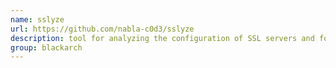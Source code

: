 ```yaml
---
name: sslyze
url: https://github.com/nabla-c0d3/sslyze
description: tool for analyzing the configuration of SSL servers and for identifying misconfigurations. URL : https://github.com/nabla-c0d3/sslyze Groups : blackarch blackarch-crypto blackarch-scanner
group: blackarch
---
```


